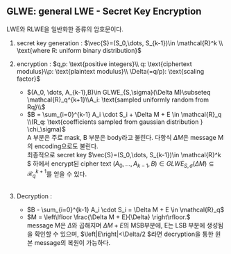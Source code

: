 ## GLWE: general LWE - Secret Key Encryption

LWE와 RLWE을 일반화한 종류의 암호문이다. 

1. secret key generation :
    $\vec{S}=(S_0,\dots, S_{k-1})\in \mathcal{R}^k \\ \text{where R: uniform binary distribution}$

2. encryption :
    $q,p: \text{positive integers}\\ q: \text{ciphertext modulus}\\p: \text{plaintext modulus}\\ \Delta(=q/p): \text{scaling factor}$  <br>
    - $(A_0, \dots, A_{k-1},B)\in GLWE_{S,\sigma}(\Delta M)\subseteq \mathcal{R}_q^{k+1}\\A_i: \text{sampled uniformly random from Rq}\\$
    - $B = \sum_{i=0}^{k-1} A_i \cdot S_i + \Delta M + E \in \mathcal{R}_q \\(R_q: \text{coefficients sampled from gaussian distribution } \chi_\sigma)$ <br>
    A 부분은 주로 mask, B 부분은 body라고 불린다. 다항식 $\Delta M$은 message M의 encoding으로도 불린다.<br>
    최종적으로 secret key $\vec{S}=(S_0,\dots, S_{k-1})\in \mathcal{R}^k $ 하에서 encrypt된 cipher text  $(A_0, \dots, A_{k-1},B)\in GLWE_{S,\sigma}(\Delta M)\subseteq \mathcal{R}_q^{k+1}$를 얻을 수 있다. 
    <br>
3. Decryption :
    - $B - \sum_{i=0}^{k-1} A_i \cdot S_i = \Delta M + E \in \mathcal{R}_q$
    - $M = \left\lfloor \frac{\Delta M + E}{\Delta} \right\rfloor.$<br>
    message M은 $\Delta$와 곱해지며 $\Delta M + E$의 MSB부분에, E는 LSB 부분에 생성됨을 확인할 수 있으며, $\left|E\right|<\Delta/2 $라면 decryption을 통한 원본 message의 복원이 가능하다. 
